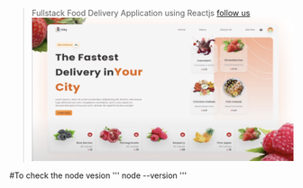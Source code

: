 > Fullstack Food Delivery Application using Reactjs
> [follow us](https://leela700.github.io/Personal-Portfolio/)
> ![This is the project thumnail](./project%20thubnail.png)

#To check the node vesion
'''
node --version
'''
